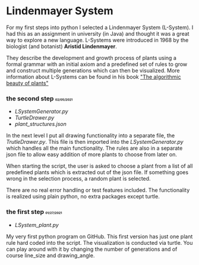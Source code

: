 # Lindenmayer System
For my first steps into python I selected a Lindenmayer System (L-System). I had this as an assignment in university (in Java) and thought it was a great way to explore a new language.
L-Systems were introduced in 1968 by the biologist (and botanist) **Aristid Lindenmayer**. 

They describe the development and growth process of plants using a formal grammar with an initial axiom and a predefined set of rules to grow and construct multiple generations which can then be visualized. More information about L-Systems can be found in his book ["The algorithmic beauty of plants"](http://algorithmicbotany.org/papers/abop/abop.pdf)

### the second step <span style="font-size:0.5em">02/05/2021</span>
* *LSystemGenerator.py*
* *TurtleDrawer.py*
* *plant_structures.json*

In the next level I put all drawing functionality into a separate file, the *TrutleDrawer.py*. This file is then imported into the *LSystemGenerator.py* which handles all the main functionality. The rules are also in a separate json file to allow easy addition of more plants to choose from later on.

When starting the script, the user is asked to choose a plant from a list of all predefined plants which is extracted out of the json file. If something goes wrong in the selection process, a random plant is selected.
 
There are no real error handling or test features included. The functionality is realized using plain python, no extra packages except turtle.

### the first step <span style="font-size:0.5em">01/27/2021</span>
* *LSystem_plant.py*

My very first python program on GitHub. 
This first version has just one plant rule hard coded into the script. The visualization is conducted via turtle. You can play around with it by changing the number of generations and of course line_size and drawing_angle.
